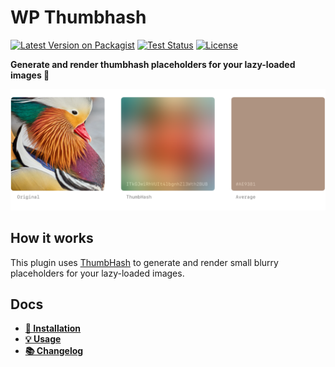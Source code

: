# WP Thumbhash

[![Latest Version on Packagist](https://img.shields.io/packagist/v/hirasso/wp-thumbhash.svg)](https://packagist.org/packages/hirasso/wp-thumbhash)
[![Test Status](https://img.shields.io/github/actions/workflow/status/hirasso/wp-thumbhash/ci.yml?label=tests)](https://github.com/hirasso/wp-thumbhash/actions/workflows/ci.yml)
[![License](https://img.shields.io/github/license/hirasso/wp-thumbhash.svg)](https://github.com/hirasso/wp-thumbhash/blob/master/LICENSE)

**Generate and render thumbhash placeholders for your lazy-loaded images 🦦**

![Example image placeholders](./docs/example-thumbhash.png)

## How it works

This plugin uses [ThumbHash](https://evanw.github.io/thumbhash/) to generate and render small
blurry placeholders for your lazy-loaded images.

## Docs
- [**🔌 Installation**](./docs/INSTALLATION.md)
- [**💡 Usage**](./docs/USAGE.md)
- [**📚 Changelog**](./CHANGELOG.md)